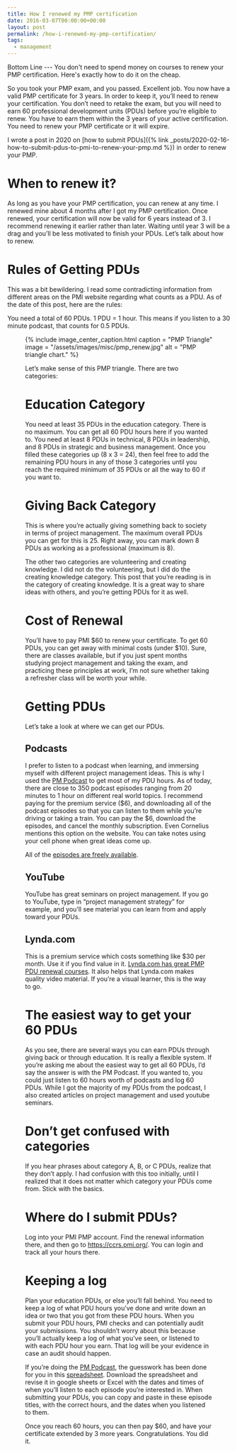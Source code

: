 ```yaml
---
title: How I renewed my PMP certification
date: 2016-03-07T00:00:00+00:00
layout: post
permalink: /how-i-renewed-my-pmp-certification/
tags:
  - management
---
```


Bottom Line --- You don't need to spend money on courses to renew your PMP certification. Here's exactly how to do it on the cheap.

So you took your PMP exam, and you passed. Excellent job. You now have a valid PMP certificate for 3 years. In order to keep it, you’ll need to renew your certification. You don’t need to retake the exam, but you will need to earn 60 professional development units (PDUs) before you’re eligible to renew. You have to earn them within the 3 years of your active certification. You need to renew your PMP certificate or it will expire.

I wrote a post in 2020 on [how to submit PDUs]({% link _posts/2020-02-16-how-to-submit-pdus-to-pmi-to-renew-your-pmp.md %}) in order to renew your PMP.
# When to renew it?

As long as you have your PMP certification, you can renew at any time. I renewed mine about 4 months after I got my PMP certification. Once renewed, your certification will now be valid for 6 years instead of 3. I recommend renewing it earlier rather than later. Waiting until year 3 will be a drag and you’ll be less motivated to finish your PDUs. Let’s talk about how to renew.

# Rules of Getting PDUs

This was a bit bewildering. I read some contradicting information from different areas on the PMI website regarding what counts as a PDU. As of the date of this post, here are the rules:

You need a total of 60 PDUs. 1 PDU = 1 hour. This means if you listen to a 30 minute podcast, that counts for 0.5 PDUs.<figure class="wp-caption">

{% include image_center_caption.html 
    caption = "PMP Triangle"
    image = "/assets/images/misc/pmp_renew.jpg"
    alt = "PMP triangle chart."
%}

Let’s make sense of this PMP triangle. There are two categories:

# Education Category

You need at least 35 PDUs in the education category. There is no maximum. You can get all 60 PDU hours here if you wanted to. You need at least 8 PDUs in technical, 8 PDUs in leadership, and 8 PDUs in strategic and business management. Once you filled these categories up (8 x 3 = 24), then feel free to add the remaining PDU hours in any of those 3 categories until you reach the required minimum of 35 PDUs or all the way to 60 if you want to.

# Giving Back Category

This is where you’re actually giving something back to society in terms of project management. The maximum overall PDUs you can get for this is 25. Right away, you can mark down 8 PDUs as working as a professional (maximum is 8).

The other two categories are volunteering and creating knowledge. I did not do the volunteering, but I did do the creating knowledge category. This post that you’re reading is in the category of creating knowledge. It is a great way to share ideas with others, and you’re getting PDUs for it as well.

# Cost of Renewal

You’ll have to pay PMI $60 to renew your certificate. To get 60 PDUs, you can get away with minimal costs (under $10). Sure, there are classes available, but if you just spent months studying project management and taking the exam, and practicing these principles at work, I’m not sure whether taking a refresher class will be worth your while.

# Getting PDUs

Let’s take a look at where we can get our PDUs.

## Podcasts

I prefer to listen to a podcast when learning, and immersing myself with different project management ideas. This is why I used the <a href="http://www.project-management-podcast.com/" target="_blank" rel="noopener noreferrer">PM Podcast</a> to get most of my PDU hours. As of today, there are close to 350 podcast episodes ranging from 20 minutes to 1 hour on different real world topics. I recommend paying for the premium service ($6), and downloading all of the podcast episodes so that you can listen to them while you’re driving or taking a train. You can pay the $6, download the episodes, and cancel the monthly subscription. Even Cornelius mentions this option on the website. You can take notes using your cell phone when great ideas come up.

All of the [episodes are freely available](https://www.project-management-podcast.com/podcast-episodes/).

## YouTube

YouTube has great seminars on project management. If you go to YouTube, type in “project management strategy” for example, and you’ll see material you can learn from and apply toward your PDUs.

## Lynda.com

This is a premium service which costs something like $30 per month. Use it if you find value in it. <a href="http://www.lynda.com/SharedPlaylist/0c4b5f81ec954670bdb4ad259335e01b" target="_blank" rel="noopener noreferrer">Lynda.com has great PMP PDU renewal courses</a>. It also helps that Lynda.com makes quality video material. If you’re a visual learner, this is the way to go.

# The easiest way to get your 60 PDUs

As you see, there are several ways you can earn PDUs through giving back or through education. It is really a flexible system. If you’re asking me about the easiest way to get all 60 PDUs, I’d say the answer is with the PM Podcast. If you wanted to, you could just listen to 60 hours worth of podcasts and log 60 PDUs. While I got the majority of my PDUs from the podcast, I also created articles on project management and used youtube seminars.

# Don’t get confused with categories

If you hear phrases about category A, B, or C PDUs, realize that they don’t apply. I had confusion with this too initially, until I realized that it does not matter which category your PDUs come from. Stick with the basics.

# Where do I submit PDUs?

Log into your PMI PMP account. Find the renewal information there, and then go to <a href="https://ccrs.pmi.org/" target="_blank" rel="noopener noreferrer">https://ccrs.pmi.org/</a>. You can login and track all your hours there.

# Keeping a log

Plan your education PDUs, or else you’ll fall behind. You need to keep a log of what PDU hours you’ve done and write down an idea or two that you got from these PDU hours. When you submit your PDU hours, PMI checks and can potentially audit your submissions. You shouldn’t worry about this because you’ll actually keep a log of what you’ve seen, or listened to with each PDU hour you earn. That log will be your evidence in case an audit should happen.

If you’re doing the <a href="http://www.project-management-podcast.com/" target="_blank" rel="noopener noreferrer">PM Podcast</a>, the guesswork has been done for you in this <a href="https://docs.google.com/spreadsheets/d/1zYKe_f7YJYrAoNXTMPf9pQqmx8NsCZqVgkS_SoYPLTI/edit#gid=0" target="_blank" rel="noopener noreferrer">spreadsheet</a>. Download the spreadsheet and revise it in google sheets or Excel with the dates and times of when you’ll listen to each episode you’re interested in. When submitting your PDUs, you can copy and paste in these episode titles, with the correct hours, and the dates when you listened to them.

Once you reach 60 hours, you can then pay $60, and have your certificate extended by 3 more years. Congratulations. You did it.